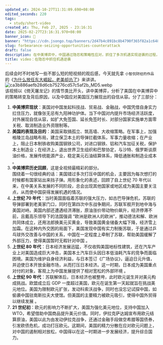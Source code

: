 ```yaml
---
updated_at: 2024-10-27T11:31:09.698+08:00
edited_seconds: 220
tags:
  - study/short-video
created_at: Thu, Feb 27, 2025 - 23:16:31
date: 2025-02-27T23:16:31.970+08:00
banner_icon: 🐽
banner: "https://cdn.jsongo.top/banners/2d47b4c891bc8b4790f365f82a1c6484.jpeg"
slug: forbearance-seizing-opportunities-counterattack
draft: false
description: 在中美博弈中，中国通过隐忍和策略性应对，抓住了多次机遇实现逆袭的过程，分析了美国策略的转变及其背后的原因
title: video：在隐忍中抓住机遇逆袭
---
```

 后续会时不时地写一些不那么短的短视频的观后感，今天就先拿 `小智侃财经的作品` 的《[为什么放任东大崛起，老美却怂了](https://v.douyin.com/i5jK3E5H/)》来讲讲。  
![ca3b886aefb28d6cb75276cd57c5af2b_MD5.webp](https://cdn.jsongo.top/upic/1750870686_cS5D5S.webp)  
 该视频以《倚天屠龙记》的情节类比开头，讲中美博弈，分析了美国在中美博弈中的策略转变及背后原因，以及中国应对美国压力展现出的自信从容。分了三部分：
1. **中美博弈现状**：美国对中国发起科技战、贸易战、金融战，中国凭借自身实力扛住压力，就像张无忌有九阳神功护体。当下中国对内提升市场经济活跃度，对外展现自信从容，如扩大免签国、延长免签时长、对部分国家实施单方面零关税、取消制造业外资限制等。
2. **美国的表现及目的**：美国采取搞孤立、筑高墙、大收缩策略。在军事上，加强格陵兰岛战略布局，建立保卫本土的导弹拦截体系，军事力量收缩；在产业上，阻止日本制铁收购美国钢铁公司，对进口钢铁、铝和汽车加征关税，保护本土制造业；在经济上，退出世界卫生组织和巴黎协定，与沙特、俄罗斯谈原油价格，发展传统能源产业，稳定美元石油结算体系，降低通胀和制造业成本 。
3. **中美博弈历史回顾**，这是全视频最精彩的部分。  
围绕着一句很经典的话：美国错过多次打压中国的机会，主要因为每次想打的时候都有国家站出来挡子弹。用形象化的表述，回顾了自上世纪 70 年代以来，在中美关系发展的不同阶段，总会出现其他国家或地区成为美国主要关注点，从而使中国获得发展机遇的情况。
4. **上世纪 70 年代**：当时美国面临着苏联的强大压力，如古巴导弹危机，苏联的导弹部署到老美家门口，同时在第四次中东战争期间，苏联军舰开到地中海与美国对峙。美国内部还遭遇经济滞胀，原油涨价带动物价飙升，经济停滞不前，且戴高乐领导下的法国强调 “欧洲是欧洲人的欧洲”，推动德法和解、欧洲共同体成立，还用法郎换美元买黄金，导致美国黄金储备大幅下降，经济雪上加霜。在这种内外交困的局面下，美国发现中国有实力制衡苏联，于是通过乒乓球外交改善与中国的关系，中国在一定程度上牵制了苏联，帮助美国缓解了外部压力，使得美国暂时无暇针对中国 。
5. **上世纪 80 年代**：日本经济发展迅猛，不仅收购美国地标性建筑，还在汽车产业上对美国造成巨大冲击，美国本土汽车巨头因日本低油耗汽车的竞争而面临困境。美国为维护自身经济利益，与日本签订《广场协议》，逼迫日元升值，并迫使日本开放金融市场，从而打压日本经济。这一时期，日本成为美国重点对付的对象，客观上为中国发展提供了相对宽松的外部环境 。
6. **上世纪 90 年代**：苏联解体后，日本经济也被整垮，此时欧元诞生并对美元构成挑战。欧盟成立后 GDP 一度超过美国，欧元在诞生第一天起就旨在挑战美元地位。美国为限制欧元扩张，发动科索沃战争，同时也没忘记试探中国，如偷袭中国驻南斯拉夫大使馆。但美国的主要精力被欧元吸引，使得中国外贸得以继续发展 。
7. **21 世纪初**：欧元的影响力不断扩大，美国为强化美元地位，支持中国加入 WTO，希望借助中国商品提升美元价值。同时，伊拉克萨达姆宣布用欧元结算原油，美国以此为由发动伊拉克战争，还通过金融手段做空希腊等国债券，引发欧债危机，成功打压欧元。这期间，美国的精力分散在应对欧元问题上，对中国的遏制相对放松，中国得以在这一时期进一步发展经济，提升综合国力。
